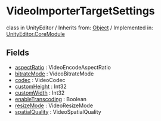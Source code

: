 # VideoImporterTargetSettings
class in UnityEditor
 / Inherits from: <a href="https://docs.unity3d.com/6000.0/Documentation/ScriptReference/Object.html">Object</a> / Implemented in: <a href="https://docs.unity3d.com/6000.0/Documentation/ScriptReference/UnityEditor.CoreModule.html">UnityEditor.CoreModule</a>

## Fields
- <a href="https://docs.unity3d.com/6000.0/Documentation/ScriptReference/VideoImporterTargetSettings-aspectRatio.html">aspectRatio</a> : VideoEncodeAspectRatio
- <a href="https://docs.unity3d.com/6000.0/Documentation/ScriptReference/VideoImporterTargetSettings-bitrateMode.html">bitrateMode</a> : VideoBitrateMode
- <a href="https://docs.unity3d.com/6000.0/Documentation/ScriptReference/VideoImporterTargetSettings-codec.html">codec</a> : VideoCodec
- <a href="https://docs.unity3d.com/6000.0/Documentation/ScriptReference/VideoImporterTargetSettings-customHeight.html">customHeight</a> : Int32
- <a href="https://docs.unity3d.com/6000.0/Documentation/ScriptReference/VideoImporterTargetSettings-customWidth.html">customWidth</a> : Int32
- <a href="https://docs.unity3d.com/6000.0/Documentation/ScriptReference/VideoImporterTargetSettings-enableTranscoding.html">enableTranscoding</a> : Boolean
- <a href="https://docs.unity3d.com/6000.0/Documentation/ScriptReference/VideoImporterTargetSettings-resizeMode.html">resizeMode</a> : VideoResizeMode
- <a href="https://docs.unity3d.com/6000.0/Documentation/ScriptReference/VideoImporterTargetSettings-spatialQuality.html">spatialQuality</a> : VideoSpatialQuality
